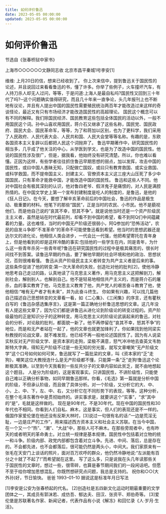 ```yaml
---
title: 如何评价鲁迅
date: 2023-05-05 00:00:00
updated: 2023-05-05 00:00:00
---
```


# 如何评价鲁迅

节选自《张春桥狱中家书》

上海市○○○○○○文静同志收
北京市昌平秦城1号李安[1]

维维:
上月20日的信，想来已经收到了。
你上次来信中，提到鲁迅关于国民性的论述，并且说回过来看看鲁迅的书，懂了许多。你举了些例子，火车撞坏汽车，有人持刀杀人却无人过问，等等，于是问道:上海人是最自私吗?国民性又回到三十年代了吗?─这个问题确实值得研究，而且几十年来一直争论，头几年报刊上也不断地有议论，并且有人提出中国的国民性需要殖民统治两百年才能改造过来这样的奇谈怪论，最近又有只有市场经济才能改造国民性的高超理论。
国民这个概念可以有不同的解释。我们除国民经济、国民教育这些包括全体国民的活动以外，一般不用国民这个词。孙中山喜欢用国民，蒋介石又继承了这些名称，国民党、国民政府、国民大会、国民革命军，等等，为了和蒋加以区别，也为了更科学，我们采用了人民政府、人民代表大会、人民共和国、人民大会堂等等名称。有趣的是，东欧各国资本主义复辟以后都把人民这个词抛弃了。
鲁迅早期著作中，研究国民性的相当多，几乎成了他关注的中心，从学医到学文，也是为了改造中国的国民性。他说的国民性涉及很广，但是，据我看，他始终没有研究清楚。所以，你也难以看懂。正因为这样，有些学者往往抓住鲁迅早期思想的弱点，加以发挥，攻击中国的国民性，或曰中国人愚昧无知，只配做亡国奴，或曰只有教育救国、或实业救国、或科学救国，而不提帝国主义、封建主义、官僚资本主义这三座大山压死了多少中国国民，只有革命才能救中国，才能改造中国的国民性。
鲁迅和这些人不同。他对中国社会有极其深刻的认识，他对鲁四老爷、假洋鬼子是痛恨的，对人民是满腔热情的。在中国文学史上第一个宣布封建制度是吃人的制度的，是鲁迅，是他的《狂人日记》。在今天，要想了解辛亥革命前后的中国社会，鲁迅的作品是极生动、极重要的材料。他笔下的那些“国民”，正是当时的农民、小市民。他不是藐视他们，而是他自己说的“哀其不幸，怒其不争”。就是说他当时还是一个资产阶级民主主义者，虽然是站在时代最前列，却看不到中国的希望，看不到阿Q们中间蕴藏着的力量。这也难怪，当时的中国无产阶级还很弱小，阿Q参加的“恐怖活动”，农民的自发斗争即“不准革命”的革命不可能使鲁迅看到希望。他当时的思想武器还是达尔文的进化论，他相信人类会进步，一代会比一代强，他把希望寄托在青年身上，但是他看到的却是这样冷酷的事实:包括他的一些学生在内，同是青年，为什么这一些青年杀另一些青年呢?鲁迅在研究国民性的过程中是极其痛苦的，很长时间找不到答案。读鲁迅早期的作品，要了解他早期的社会环境和他的政治、思想状况，否则很难看懂。
鲁迅从资产阶级民主主义者转变为共产主义者是后来的事。这些条件促进了他的转变:第一次大革命的失败，创造社对他的批判[2]，使他冷静地思考自己走过的路，认真地读了马克思主义著作，用马克思主义这把解剖刀，解剖社会，解剖别人，也解剖自己。他不是轻易地相信共产主义的，而是蒋介石的屠杀，血的事实教育了他，马克思主义教育了他，共产党人的艰苦奋斗教育了他，使他相信:“唯有无产者才有未来”，并为此奋斗终生。
你如果有兴趣，可以找几篇他自己描述自己思想转变的文章看一看，如《二心集》、《三闲集》的序言，还有瞿秋白写的《鲁迅杂感选集序言》，这是第一篇正确地分析鲁迅思想的文章。这几年没有人提这些文章了，因为它们都是讲鲁迅从进化论到阶级论的转变过程的。资产阶级最怕的正是知识分子的这种转变。用马克思主义的阶级论武装起来的鲁迅，对社会的分析，对论敌的批判，都面貌一新了。他不再停留在“哀其不幸，怒其不争”的地位，而是和无产者站在一起了，他的文章也就更加锋利了。你如果找到他同梁实秋教授的论战文章，就不难发现，他已经不再一般地论述国民性了。因为有人说梁实秋反对无产阶级文学、是资本家的走狗，梁极不满意，怒气冲冲地去查英文韦勃斯特大字典，得知无产阶级不过是一些无知的穷光蛋，就写文章嘲笑“无产阶级文学”这个口号如何如何可笑，鲁迅就写了一篇批梁的文章，叫《资本家的“乏”走狗》，嘲笑这位大教授连什么是无产阶级都不懂，只能算一条“乏”走狗!鲁迅这个论断极其准确，以至到今天我看到一些反共分子的文章内容如此贫乏，就不由地想起这个题目。
人是分为阶级的，这是客观事实。只讲国民性，不讲阶级性，只能使自己难以正确分析事物，如同早期鲁迅那样。你看，《毛选》第一篇就是分析中国的阶级，不但承认阶级，而且做了具体分析。对一个阶级，又分析它的大、中、小，上、中、下，左、中、右，又分析它在不同形势下的表现，等等。这种分析，在整个毛泽东著作中是贯彻始终的。讲实事求是，就要讲这个“实事”，“求”其中的“是”，毛就是这样做的。
现在是90年代，不是30年代。现在中国的国民性和30年代也不相同。你看到人们自私、麻木，这是事实，但人们的表现还是不一样的。俄国作家爱伦堡在他还没有反斯大林时，[3]说过一句很有名的话:“一边是荒淫无耻，一边是庄严的工作”，用来描述西方资本主义和社会主义苏联。在当今中国，在一个又一个“热”、“潮”、“大战”中，那些人可不麻木。在那些旁观者中，也有昨天的或者明天的革命勇士。对立统一规律是基本规律。国民性中包括着对立物的统一和斗争。阶级内部、政党内部都包含着对立斗争。先进、中间、落后，总是存在的。不会都先进，也不会都落后，很可能仍然是两头小，中间大。我们家原来有一张毛在天安门上谈话的照片，面对百万欢呼的群众，他仍然冷静地说:“左派能有百分之十就了不起了!”而希望就在这里。
写了这么多，只是说我在头几年读那些关于国民性的文章时，想过一些，很零碎，也算是春节期间我们的一段闲话吧。但愿不至于给你增加思想混乱。你既然想研究点问题，我总是支持的。
祝你和○○(大外孙)好，节日愉快。
爸爸
1993–01–10
据说这是标准年月日写法

[1]李安是公安为张春桥起的代名。
[2]创造社是五四新文化运动时期最重要的文学团体之一，其成员有郭沫若、成仿吾、郁达夫、田汉、张资平、郑伯奇等。
[3]爱伦堡是苏联著名作家、新闻记者，代表作品有小说《解冻》和回忆录《人·岁月·生活》。
